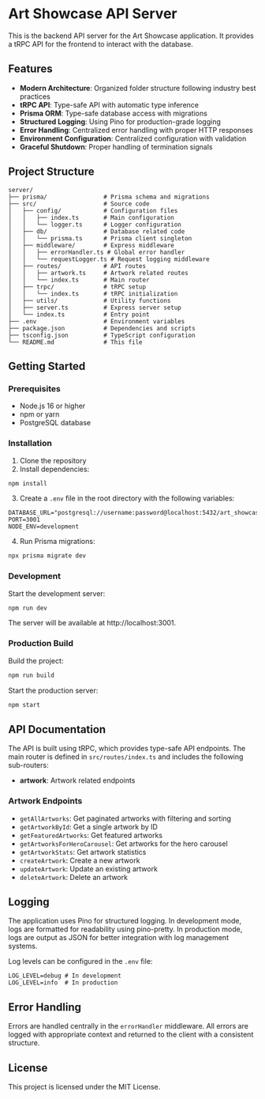# Art Showcase API Server

This is the backend API server for the Art Showcase application. It provides a tRPC API for the frontend to interact with the database.

## Features

- **Modern Architecture**: Organized folder structure following industry best practices
- **tRPC API**: Type-safe API with automatic type inference
- **Prisma ORM**: Type-safe database access with migrations
- **Structured Logging**: Using Pino for production-grade logging
- **Error Handling**: Centralized error handling with proper HTTP responses
- **Environment Configuration**: Centralized configuration with validation
- **Graceful Shutdown**: Proper handling of termination signals

## Project Structure

```
server/
├── prisma/                # Prisma schema and migrations
├── src/                   # Source code
│   ├── config/            # Configuration files
│   │   ├── index.ts       # Main configuration
│   │   └── logger.ts      # Logger configuration
│   ├── db/                # Database related code
│   │   └── prisma.ts      # Prisma client singleton
│   ├── middleware/        # Express middleware
│   │   ├── errorHandler.ts # Global error handler
│   │   └── requestLogger.ts # Request logging middleware
│   ├── routes/            # API routes
│   │   ├── artwork.ts     # Artwork related routes
│   │   └── index.ts       # Main router
│   ├── trpc/              # tRPC setup
│   │   └── index.ts       # tRPC initialization
│   ├── utils/             # Utility functions
│   ├── server.ts          # Express server setup
│   └── index.ts           # Entry point
├── .env                   # Environment variables
├── package.json           # Dependencies and scripts
├── tsconfig.json          # TypeScript configuration
└── README.md              # This file
```

## Getting Started

### Prerequisites

- Node.js 16 or higher
- npm or yarn
- PostgreSQL database

### Installation

1. Clone the repository
2. Install dependencies:

```bash
npm install
```

3. Create a `.env` file in the root directory with the following variables:

```
DATABASE_URL="postgresql://username:password@localhost:5432/art_showcase"
PORT=3001
NODE_ENV=development
```

4. Run Prisma migrations:

```bash
npx prisma migrate dev
```

### Development

Start the development server:

```bash
npm run dev
```

The server will be available at http://localhost:3001.

### Production Build

Build the project:

```bash
npm run build
```

Start the production server:

```bash
npm start
```

## API Documentation

The API is built using tRPC, which provides type-safe API endpoints. The main router is defined in `src/routes/index.ts` and includes the following sub-routers:

- **artwork**: Artwork related endpoints

### Artwork Endpoints

- `getAllArtworks`: Get paginated artworks with filtering and sorting
- `getArtworkById`: Get a single artwork by ID
- `getFeaturedArtworks`: Get featured artworks
- `getArtworksForHeroCarousel`: Get artworks for the hero carousel
- `getArtworkStats`: Get artwork statistics
- `createArtwork`: Create a new artwork
- `updateArtwork`: Update an existing artwork
- `deleteArtwork`: Delete an artwork

## Logging

The application uses Pino for structured logging. In development mode, logs are formatted for readability using pino-pretty. In production mode, logs are output as JSON for better integration with log management systems.

Log levels can be configured in the `.env` file:

```
LOG_LEVEL=debug # In development
LOG_LEVEL=info  # In production
```

## Error Handling

Errors are handled centrally in the `errorHandler` middleware. All errors are logged with appropriate context and returned to the client with a consistent structure.

## License

This project is licensed under the MIT License.